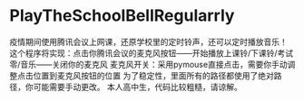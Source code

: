 # PlayTheSchoolBellRegularrly
疫情期间使用腾讯会议上网课，还原学校里的定时铃声，还可以定时播放音乐！
这个程序将实现：点击你腾讯会议的麦克风按钮——开始播放上课铃/下课铃/考试零/音乐——关闭你的麦克风
麦克风开关：采用pymouse直接点击，需要你手动调整点击位置到麦克风按钮的位置
为了稳定性，里面所有的路径都使用了绝对路径，你可能需要手动更改。
本人高中生，代码比较粗糙，请谅解。
